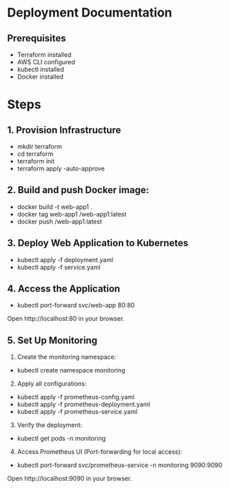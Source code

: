 # Deployment Documentation
## Prerequisites
- Terraform installed
- AWS CLI configured
- kubectl installed
- Docker installed

# Steps

## 1. Provision Infrastructure
    
- mkdir terraform
- cd terraform
- terraform init
- terraform apply -auto-approve



## 2. Build and push Docker image:
  
- docker build -t web-app1 .
- docker tag web-app1 <your-repo>/web-app1:latest
- docker push <your-repo>/web-app1:latest



## 3.	Deploy Web Application to Kubernetes
- kubectl apply -f deployment.yaml
- kubectl apply -f service.yaml



## 4.	Access the Application

- kubectl port-forward svc/web-app 80:80

Open http://localhost:80 in your browser.


## 5.	Set Up Monitoring

1.	Create the monitoring namespace:

- kubectl create namespace monitoring


2.	Apply all configurations:

- kubectl apply -f prometheus-config.yaml
- kubectl apply -f prometheus-deployment.yaml
- kubectl apply -f prometheus-service.yaml


3.	Verify the deployment:

- kubectl get pods -n monitoring


4.	Access Prometheus UI (Port-forwarding for local access):

- kubectl port-forward svc/prometheus-service -n monitoring 9090:9090

Open http://localhost:9090 in your browser.
	
